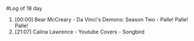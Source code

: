 #Log of 18 day

1. [00:00] Bear McCreary - Da Vinci's Demons: Season Two - Palle! Palle! Palle!
1. [21:07] Calina Lawrence - Youtube Covers - Songbird
